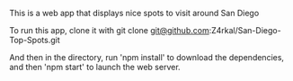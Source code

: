 This is a web app that displays nice spots to visit around San Diego

To run this app, clone it with
git clone git@github.com:Z4rkal/San-Diego-Top-Spots.git

And then in the directory, run 'npm install' to download the dependencies, and then 'npm start' to launch the web server.